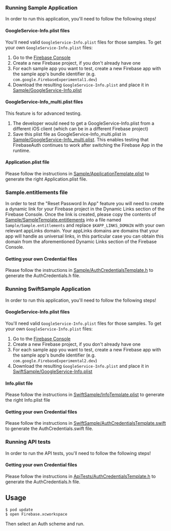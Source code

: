 ### Running Sample Application

In order to run this application, you'll need to follow the following steps!

#### GoogleService-Info.plist files

You'll need valid `GoogleService-Info.plist` files for those samples. To get your own
`GoogleService-Info.plist` files:
1. Go to the [Firebase Console](https://console.firebase.google.com/)
2. Create a new Firebase project, if you don't already have one
3. For each sample app you want to test, create a new Firebase app with the sample app's bundle
identifier (e.g. `com.google.FirebaseExperimental1.dev`)
4. Download the resulting `GoogleService-Info.plist` and place it in
[Sample/GoogleService-Info.plist](Sample/GoogleService-Info.plist)

#### GoogleService-Info_multi.plist files

This feature is for advanced testing.
1. The developer would need to get a GoogleService-Info.plist from a different iOS client (which
can be in a different Firebase project)
2. Save this plist file as GoogleService-Info_multi.plist in
[Sample/GoogleService-Info_multi.plist](Sample/GoogleService-Info_multi.plist).
This enables testing that FirebaseAuth continues to work after switching the Firebase App in the
runtime.

#### Application.plist file

Please follow the instructions in
[Sample/ApplicationTemplate.plist](Sample/ApplicationTemplate.plist)
to generate the right Application.plist file.

### Sample.entitlements file

In order to test the "Reset Password In App" feature you will need to create a dynamic link for your
Firebase project in the Dynamic Links section of the Firebase Console. Once the link is created,
please copy the contents of
[Sample/SampleTemplate.entitlements](Sample/SampleTemplate.entitlements)
into a file named `Sample/Sample.entitlements` and replace `$KAPP_LINKS_DOMAIN` with your own
relevant appLinks domain. Your appLinks domains are domains that your app will handle as universal
links, in this particular case you can obtain this domain from the aforementioned Dynamic Links
section of the Firebase Console.

#### Getting your own Credential files

Please follow the instructions in
[Sample/AuthCredentialsTemplate.h](Sample/AuthCredentialsTemplate.h)
to generate the AuthCredentials.h file.


### Running SwiftSample Application

In order to run this application, you'll need to follow the following steps!

#### GoogleService-Info.plist files

You'll need valid `GoogleService-Info.plist` files for those samples. To get your own
`GoogleService-Info.plist` files:
1. Go to the [Firebase Console](https://console.firebase.google.com/)
2. Create a new Firebase project, if you don't already have one
3. For each sample app you want to test, create a new Firebase app with the sample app's bundle
identifier (e.g. `com.google.FirebaseExperimental2.dev`)
4. Download the resulting `GoogleService-Info.plist` and place it in
[SwiftSample/GoogleService-Info.plist](SwiftSample/GoogleService-Info.plist)

#### Info.plist file

Please follow the instructions in
[SwiftSample/InfoTemplate.plist](SwiftSample/InfoTemplate.plist)
to generate the right Info.plist file

#### Getting your own Credential files

Please follow the instructions in
[SwiftSample/AuthCredentialsTemplate.swift](SwiftSample/AuthCredentialsTemplate.swift)
to generate the AuthCredentials.swift file.

### Running API tests

In order to run the API tests, you'll need to follow the following steps!

#### Getting your own Credential files

Please follow the instructions in
[ApiTests/AuthCredentialsTemplate.h](ApiTests/AuthCredentialsTemplate.h)
to generate the AuthCredentials.h file.

## Usage

```
$ pod update
$ open Firebase.xcworkspace
```
Then select an Auth scheme and run.
